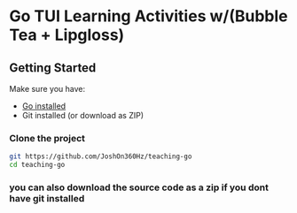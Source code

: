 # Go TUI Learning Activities w/(Bubble Tea + Lipgloss)


## Getting Started

Make sure you have:

- [Go installed](https://go.dev/dl/)
- Git installed (or download as ZIP)

### Clone the project

```bash
git https://github.com/JoshOn360Hz/teaching-go
cd teaching-go
```
### you can also download the source code as a zip if you dont have git installed

